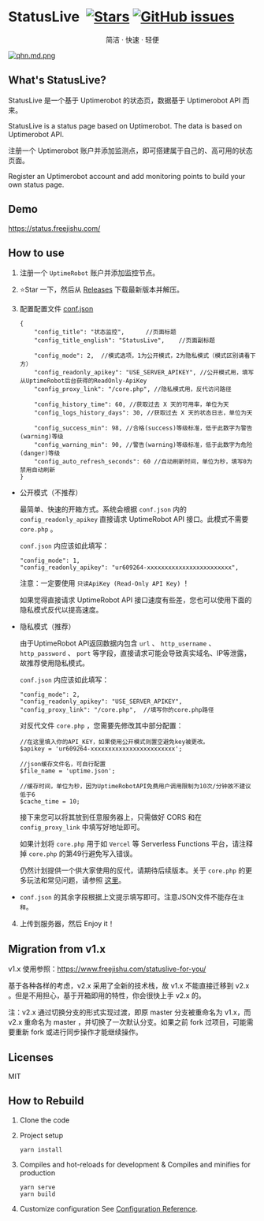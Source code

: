# StatusLive &nbsp;<a href="https://github.com/freejishu/StatusLive/stargazers"><img src="https://img.shields.io/github/stars/freejishu/StatusLive?style=flat" alt="Stars"></a> <a href="https://github.com/freejishu/StatusLive/issues"><img alt="GitHub issues" src="https://img.shields.io/github/issues/freejishu/StatusLive"></a>

<p align="center"> 简洁 · 快速 · 轻便 </p>

[![qhn.md.png](https://cdn-p.freejishu.com/img/2021/09/16/qhn.md.png)](https://img.freejishu.com/image/qhn)

## What's StatusLive?

StatusLive 是一个基于 Uptimerobot 的状态页，数据基于 Uptimerobot API 而来。

StatusLive is a status page based on Uptimerobot. The data is based on Uptimerobot API.

注册一个 Uptimerobot 账户并添加监测点，即可搭建属于自己的、高可用的状态页面。

Register an Uptimerobot account and add monitoring points to build your own status page. 

## Demo

https://status.freejishu.com/

## How to use

1. 注册一个 `UptimeRobot` 账户并添加监控节点。

2. ⭐Star 一下，然后从 [Releases][1] 下载最新版本并解压。

3. 配置配置文件 [conf.json][2]
    ```
    {
        "config_title": "状态监控",      //页面标题
        "config_title_english": "StatusLive",    //页面副标题

        "config_mode": 2,  //模式选项，1为公开模式，2为隐私模式（模式区别请看下方）
        "config_readonly_apikey": "USE_SERVER_APIKEY", //公开模式用，填写从UptimeRobot后台获得的ReadOnly-ApiKey
        "config_proxy_link": "/core.php", //隐私模式用，反代访问路径

        "config_history_time": 60, //获取过去 X 天的可用率，单位为天
        "config_logs_history_days": 30, //获取过去 X 天的状态日志，单位为天

        "config_success_min": 98, //合格(success)等级标准，低于此数字为警告(warning)等级
        "config_warning_min": 90, //警告(warning)等级标准，低于此数字为危险(danger)等级
        "config_auto_refresh_seconds": 60 //自动刷新时间，单位为秒，填写0为禁用自动刷新
    }
    ```
- 公开模式（不推荐）

    最简单、快速的开箱方式。系统会根据 `conf.json` 内的 `config_readonly_apikey` 直接请求 UptimeRobot API 接口。此模式不需要 `core.php` 。
    
    `conf.json` 内应该如此填写：
    
    ```
    "config_mode": 1, 
    "config_readonly_apikey": "ur609264-xxxxxxxxxxxxxxxxxxxxxxxx",
    ```

    注意：一定要使用 `只读ApiKey (Read-Only API Key)` ！
    
    如果觉得直接请求 UptimeRobot API 接口速度有些差，您也可以使用下面的隐私模式反代以提高速度。

- 隐私模式（推荐）

    由于UptimeRobot API返回数据内包含 `url` 、 `http_username` 、 `http_password` 、 `port` 等字段，直接请求可能会导致真实域名、IP等泄露，故推荐使用隐私模式。

    `conf.json` 内应该如此填写：

    ```
    "config_mode": 2, 
    "config_readonly_apikey": "USE_SERVER_APIKEY",
    "config_proxy_link": "/core.php",  //填写你的core.php路径
    ```

    对反代文件 `core.php` ，您需要先修改其中部分配置：
    
    ```
    //在这里填入你的API_KEY，如果使用公开模式则置空避免key被更改。
    $apikey = 'ur609264-xxxxxxxxxxxxxxxxxxxxxxxx';

    //json缓存文件名，可自行配置
    $file_name = 'uptime.json';

    //缓存时间，单位为秒，因为UptimeRobotAPI免费用户调用限制为10次/分钟故不建议低于6
    $cache_time = 10;
    ```
    
    接下来您可以将其放到任意服务器上，只需做好 CORS 和在 `config_proxy_link` 中填写好地址即可。

    如果计划将 `core.php` 用于如 `Vercel` 等 Serverless Functions 平台，请注释掉 `core.php` 的第49行避免写入错误。

    仍然计划提供一个供大家使用的反代，请期待后续版本。关于 `core.php` 的更多玩法和常见问题，请参照 [这里][2]。

- `conf.json` 的其余字段根据上文提示填写即可。注意JSON文件不能存在`注释`。

4. 上传到服务器，然后 Enjoy it！

## Migration from v1.x

v1.x 使用参照：https://www.freejishu.com/statuslive-for-you/

基于各种各样的考虑，v2.x 采用了全新的技术栈，故 v1.x 不能直接迁移到 v2.x 。但是不用担心，基于开箱即用的特性，你会很快上手 v2.x 的。

注：v2.x 通过切换分支的形式实现过渡，即原 master 分支被重命名为 v1.x，而 v2.x 重命名为 master ，并切换了一次默认分支。如果之前 fork 过项目，可能需要重新 fork 或进行同步操作才能继续操作。

## Licenses

MIT

## How to Rebuild

1. Clone the code
2. Project setup

    ```
    yarn install
    ```

3. Compiles and hot-reloads for development & Compiles and minifies for production

    ```
    yarn serve
    yarn build
    ```

4. Customize configuration See [Configuration Reference](https://cli.vuejs.org/config/).


[1]: https://github.com/freejishu/StatusLive/releases/latest
[2]: https://github.com/freejishu/StatusLive/blob/master/public/conf.json
[3]: https://github.com/freejishu/StatusLive/discussions/3
